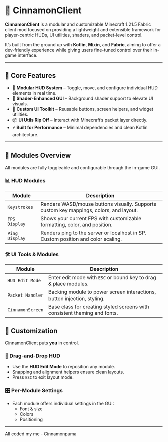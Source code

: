 # 🧱 CinnamonClient

**CinnamonClient** is a modular and customizable Minecraft 1.21.5 Fabric client mod focused on providing a lightweight and extensible framework for player-centric HUDs, UI utilities, shaders, and packet-level control.

It’s built from the ground up with **Kotlin**, **Mixin**, and **Fabric**, aiming to offer a dev-friendly experience while giving users fine-tuned control over their in-game interface.

---

## 🔧 Core Features

- 🎯 **Modular HUD System** – Toggle, move, and configure individual HUD elements in real time.
- 🎨 **Shader-Enhanced GUI** – Background shader support to elevate UI visuals.
- 🧰 **Custom UI Toolkit** – Reusable buttons, screen helpers, and widget utilities.
- 📦 **Ui Utils Rip Off** – Interact with Minecraft’s packet layer directly.
- ⚡ **Built for Performance** – Minimal dependencies and clean Kotlin architecture.

---

## 🧩 Modules Overview

All modules are fully toggleable and configurable through the in-game GUI.

### 📊 HUD Modules
| Module         | Description |
|----------------|-------------|
| `Keystrokes`   | Renders WASD/mouse buttons visually. Supports custom key mappings, colors, and layout. |
| `FPS Display`  | Shows your current FPS with customizable formatting, color, and position. |
| `Ping Display` | Renders ping to the server or localhost in SP. Custom position and color scaling. |

### 🛠️ UI Tools & Modules
| Module             | Description |
|--------------------|-------------|
| `HUD Edit Mode`    | Enter edit mode with `ESC` or bound key to drag & place modules. |
| `Packet Handler`    | Backing module to power screen interactions, button injection, styling. |
| `CinnamonScreen`   | Base class for creating styled screens with consistent theming and fonts. |

## 🎨 Customization

CinnamonClient puts **you** in control.

### 🧩 Drag-and-Drop HUD
- Use the **HUD Edit Mode** to reposition any module.
- Snapping and alignment helpers ensure clean layouts.
- Press `ESC` to exit layout mode.

### 🎛️ Per-Module Settings
- Each module offers individual settings in the GUI:
  - Font & size
  - Colors
  - Positioning
  

---
All coded my me - Cinnamonpuma
